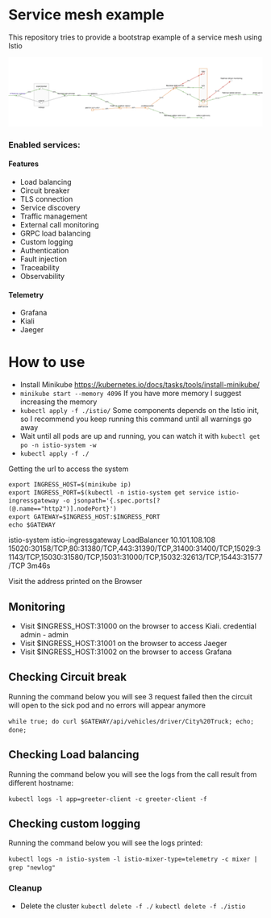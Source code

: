 # Service mesh example

This repository tries to provide a bootstrap example of a service mesh using Istio

![Alt text](mesh-arch.png?raw=true "microservices architecture")

### Enabled services:
#### Features
- Load balancing
- Circuit breaker
- TLS connection
- Service discovery
- Traffic management 
- External call monitoring
- GRPC load balancing
- Custom logging 
- Authentication
- Fault injection
- Traceability 
- Observability 

#### Telemetry 
- Grafana
- Kiali
- Jaeger 


# How to use
* Install Minikube  https://kubernetes.io/docs/tasks/tools/install-minikube/
* `minikube start --memory 4096` If you have more memory I suggest increasing the memory
* `kubectl apply -f ./istio/` Some components depends on the Istio init, so I recommend you keep running this command until all warnings go away
* Wait until all pods are up and running, you can watch it with `kubectl get po -n istio-system -w`
* `kubectl apply -f ./`


Getting the url to access the system
```
export INGRESS_HOST=$(minikube ip)
export INGRESS_PORT=$(kubectl -n istio-system get service istio-ingressgateway -o jsonpath='{.spec.ports[?(@.name=="http2")].nodePort}')
export GATEWAY=$INGRESS_HOST:$INGRESS_PORT
echo $GATEWAY
```
istio-system   istio-ingressgateway                    LoadBalancer   10.101.108.108   <pending>     15020:30158/TCP,80:31380/TCP,443:31390/TCP,31400:31400/TCP,15029:31143/TCP,15030:31580/TCP,15031:31000/TCP,15032:32613/TCP,15443:31577/TCP   3m46s

Visit the address printed on the Browser
 
## Monitoring

* Visit $INGRESS_HOST:31000 on the browser to access Kiali. credential admin - admin
* Visit $INGRESS_HOST:31001 on the browser to access Jaeger
* Visit $INGRESS_HOST:31002 on the browser to access Grafana

## Checking Circuit break
Running the command below you will see 3 request failed 
then the circuit will  open to the sick pod and no errors will appear anymore

`while true; do curl $GATEWAY/api/vehicles/driver/City%20Truck; echo; done;`

## Checking Load balancing
Running the command below you will see the logs from the call result from different hostname:

`kubectl logs -l app=greeter-client -c greeter-client -f`

## Checking custom logging 
Running the command below you will see the logs printed:

``kubectl logs -n istio-system -l istio-mixer-type=telemetry -c mixer | grep "newlog" ``

### Cleanup

* Delete the cluster
``kubectl delete -f ./``
``kubectl delete -f ./istio``


